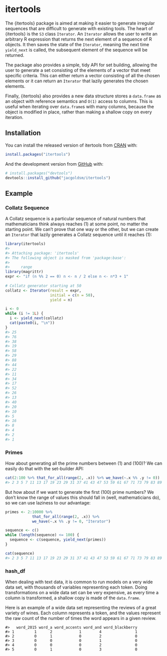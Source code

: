 
<!-- README.md is generated from README.Rmd. Please edit that file -->

# itertools

<!-- badges: start -->

<!-- badges: end -->

The {itertools} package is aimed at making it easier to generate
irregular sequences that are difficult to generate with existing tools.
The heart of {itertools} is the `S3` class `Iterator`. An `Iterator`
allows the user to write an arbitrary R expression that returns the next
element of a sequence of R objects. It then saves the state of the
`Iterator`, meaning the next time `yield_next` is called, the subsequent
element of the sequence will be returned.

The package also provides a simple, tidy API for set building, allowing
the user to generate a set consisting of the elements of a vector that
meet specific criteria. This can either return a vector consisting of
all the chosen elements or it can return an `Iterator` that lazily
generates the chosen elements.

Finally, {itertools} also provides a new data structure stores a
`data.frame` as an object with reference semantics and `O(1)` access to
columns. This is useful when iterating over `data.frame`s with many
columns, because the object is modified in place, rather than making a
shallow copy on every iteration.

## Installation

You can install the released version of itertools from
[CRAN](https://CRAN.R-project.org) with:

``` r
install.packages("itertools")
```

And the development version from [GitHub](https://github.com/) with:

``` r
# install.packages("devtools")
devtools::install_github("jacgoldsm/itertools")
```

## Example

### Collatz Sequence

A Collatz sequence is a particular sequence of natural numbers that
mathematicians think always reaches \(1\) at some point, no matter the
starting point. We can’t prove that one way or the other, but we can
create an `Iterator` that lazily generates a Collatz sequence until it
reaches \(1\):

``` r
library(itertools)
#> 
#> Attaching package: 'itertools'
#> The following object is masked from 'package:base':
#> 
#>     range
library(magrittr)
expr <- "if (n %% 2 == 0) n <- n / 2 else n <- n*3 + 1"
  
# Collatz generator starting at 50
collatz <- Iterator(result = expr,
                    initial = c(n = 50),
                    yield = n)

i <- 0
while (i != 1L) {
  i <- yield_next(collatz)
  cat(paste0(i, "\n"))
}
#> 25
#> 76
#> 38
#> 19
#> 58
#> 29
#> 88
#> 44
#> 22
#> 11
#> 34
#> 17
#> 52
#> 26
#> 13
#> 40
#> 20
#> 10
#> 5
#> 16
#> 8
#> 4
#> 2
#> 1
```

### Primes

How about generating all the prime numbers between \(1\) and \(100\)? We
can easily do that with the set-builder API:

``` r
cat(2:100 %>% that_for_all(range(2, .x)) %>% we_have(~.x %% .y != 0))
#> 2 3 5 7 11 13 17 19 23 29 31 37 41 43 47 53 59 61 67 71 73 79 83 89 97
```

But how about if we want to generate the first \(100\) prime numbers? We
don’t know the range of values this should fall in (well, mathematicians
do), so we can use laziness to our advantage:

``` r
primes <- 2:10000 %>%
            that_for_all(range(2, .x)) %>% 
            we_have(~.x %% .y != 0, "Iterator")

sequence <- c()
while (length(sequence) <= 100) {
  sequence <- c(sequence, yield_next(primes))
}

cat(sequence)
#> 2 3 5 7 11 13 17 19 23 29 31 37 41 43 47 53 59 61 67 71 73 79 83 89 97 101 103 107 109 113 127 131 137 139 149 151 157 163 167 173 179 181 191 193 197 199 211 223 227 229 233 239 241 251 257 263 269 271 277 281 283 293 307 311 313 317 331 337 347 349 353 359 367 373 379 383 389 397 401 409 419 421 431 433 439 443 449 457 461 463 467 479 487 491 499 503 509 521 523 541 547
```

### hash\_df

When dealing with text data, it is common to run models on a very wide
data set, with thousands of variables representing each token. Doing
transformations on a wide data set can be very expensive, as every time
a column is transformed, a shallow copy is made of the `data.frame`.

Here is an example of a wide data set representing the reviews of a
great variety of wines. Each column represents a token, and the values
represent the raw count of the number of times the word appears in a
given review.

    #>   word_2015 word_a word_accents word_and word_blackberry
    #> 1         1      2            1        4               1
    #> 2         0      1            0        2               0
    #> 3         0      0            0        1               0
    #> 4         0      0            0        2               0
    #> 5         0      1            0        3               0
